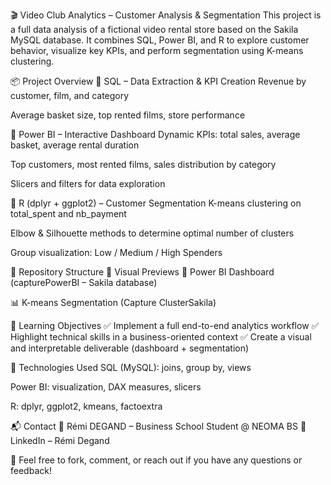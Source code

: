 🎬 Video Club Analytics – Customer Analysis & Segmentation
This project is a full data analysis of a fictional video rental store based on the Sakila MySQL database.
It combines SQL, Power BI, and R to explore customer behavior, visualize key KPIs, and perform segmentation using K-means clustering.

📦 Project Overview
🔹 SQL – Data Extraction & KPI Creation
Revenue by customer, film, and category

Average basket size, top rented films, store performance

🔹 Power BI – Interactive Dashboard
Dynamic KPIs: total sales, average basket, average rental duration

Top customers, most rented films, sales distribution by category

Slicers and filters for data exploration

🔹 R (dplyr + ggplot2) – Customer Segmentation
K-means clustering on total_spent and nb_payment

Elbow & Silhouette methods to determine optimal number of clusters

Group visualization: Low / Medium / High Spenders

📁 Repository Structure
📸 Visual Previews
🎯 Power BI Dashboard
(capturePowerBI – Sakila database)

📊 K-means Segmentation
(Capture ClusterSakila)

🚀 Learning Objectives
✅ Implement a full end-to-end analytics workflow
✅ Highlight technical skills in a business-oriented context
✅ Create a visual and interpretable deliverable (dashboard + segmentation)

🔧 Technologies Used
SQL (MySQL): joins, group by, views

Power BI: visualization, DAX measures, slicers

R: dplyr, ggplot2, kmeans, factoextra

📬 Contact
📧 Rémi DEGAND – Business School Student @ NEOMA BS
🔗 LinkedIn – Rémi Degand

📌 Feel free to fork, comment, or reach out if you have any questions or feedback!

